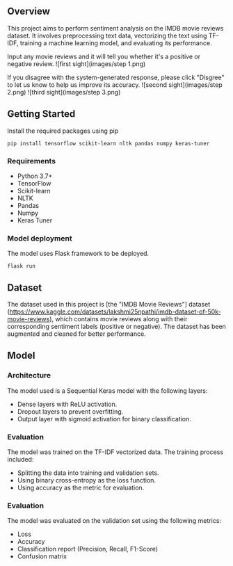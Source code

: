 ## Overview 

This project aims to perform sentiment analysis on the IMDB movie reviews dataset. It involves preprocessing text data, vectorizing the text using TF-IDF, training a machine learning model, and evaluating its performance.

Input any movie reviews and it will tell you whether it's a positive or negative review. 
![first sight](images/step 1.png)

If you disagree with the system-generated response, please click "Disgree" to let us know to help us improve its accuracy. 
![second sight](images/step 2.png)
![third sight](images/step 3.png)

## Getting Started 

Install the required packages using pip
```
pip install tensorflow scikit-learn nltk pandas numpy keras-tuner
```
### Requirements
- Python 3.7+
- TensorFlow
- Scikit-learn
- NLTK
- Pandas
- Numpy
- Keras Tuner

### Model deployment 
The model uses Flask framework to be deployed. 

```
flask run
```

## Dataset

The dataset used in this project is [the "IMDB Movie Reviews"] dataset (https://www.kaggle.com/datasets/lakshmi25npathi/imdb-dataset-of-50k-movie-reviews), which contains movie reviews along with their corresponding sentiment labels (positive or negative). The dataset has been augmented and cleaned for better performance.

## Model 

### Architecture  
The model used is a Sequential Keras model with the following layers:

- Dense layers with ReLU activation.
- Dropout layers to prevent overfitting.
- Output layer with sigmoid activation for binary classification.

### Evaluation 
The model was trained on the TF-IDF vectorized data. The training process included:

- Splitting the data into training and validation sets.
- Using binary cross-entropy as the loss function.
- Using accuracy as the metric for evaluation.

### Evaluation 
The model was evaluated on the validation set using the following metrics:

- Loss
- Accuracy
- Classification report (Precision, Recall, F1-Score)
- Confusion matrix